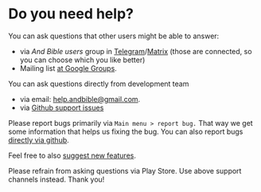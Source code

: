 # Do you need help? 

You can ask questions that other users might be able to answer:
 - via _And Bible users_ group in [Telegram](https://t.me/andbible)/[Matrix](https://matrix.to/#/#andbible:matrix.org) (those are connected, so you can choose which you like better)
 - Mailing list [at Google Groups](https://groups.google.com/g/and-bible).

You can ask questions directly from development team
 - via email: help.andbible@gmail.com.
 - via [Github support issues](https://github.com/AndBible/and-bible/issues/new/choose)

Please report bugs primarily via `Main menu > report bug.` That way we get some information that helps us
fixing the bug. You can also report bugs [directly via github](https://github.com/AndBible/and-bible/issues/new/choose).

Feel free to also [suggest new features](https://github.com/AndBible/and-bible/issues/new/choose).

Please refrain from asking questions via Play Store. Use above support channels instead. Thank you!